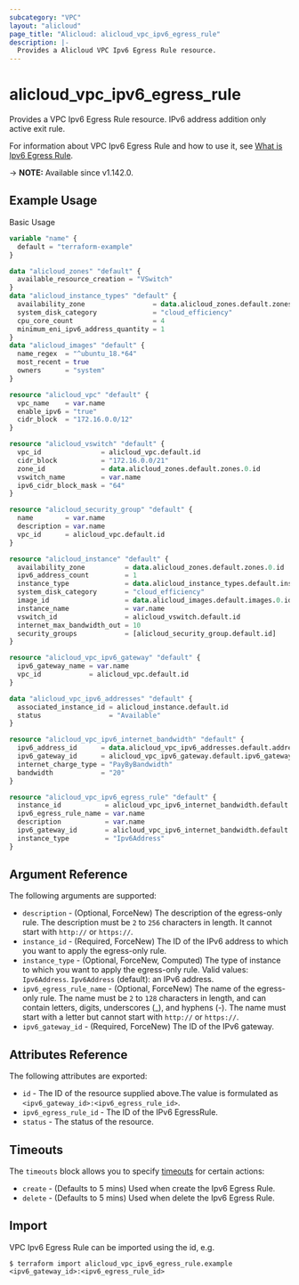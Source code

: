 ```yaml
---
subcategory: "VPC"
layout: "alicloud"
page_title: "Alicloud: alicloud_vpc_ipv6_egress_rule"
description: |-
  Provides a Alicloud VPC Ipv6 Egress Rule resource.
---
```


# alicloud_vpc_ipv6_egress_rule

Provides a VPC Ipv6 Egress Rule resource. IPv6 address addition only active exit rule.

For information about VPC Ipv6 Egress Rule and how to use it, see [What is Ipv6 Egress Rule](https://www.alibabacloud.com/help/doc-detail/102200.htm).

-> **NOTE:** Available since v1.142.0.

## Example Usage

Basic Usage

```terraform
variable "name" {
  default = "terraform-example"
}

data "alicloud_zones" "default" {
  available_resource_creation = "VSwitch"
}
data "alicloud_instance_types" "default" {
  availability_zone                 = data.alicloud_zones.default.zones.0.id
  system_disk_category              = "cloud_efficiency"
  cpu_core_count                    = 4
  minimum_eni_ipv6_address_quantity = 1
}
data "alicloud_images" "default" {
  name_regex  = "^ubuntu_18.*64"
  most_recent = true
  owners      = "system"
}

resource "alicloud_vpc" "default" {
  vpc_name    = var.name
  enable_ipv6 = "true"
  cidr_block  = "172.16.0.0/12"
}

resource "alicloud_vswitch" "default" {
  vpc_id               = alicloud_vpc.default.id
  cidr_block           = "172.16.0.0/21"
  zone_id              = data.alicloud_zones.default.zones.0.id
  vswitch_name         = var.name
  ipv6_cidr_block_mask = "64"
}

resource "alicloud_security_group" "default" {
  name        = var.name
  description = var.name
  vpc_id      = alicloud_vpc.default.id
}

resource "alicloud_instance" "default" {
  availability_zone          = data.alicloud_zones.default.zones.0.id
  ipv6_address_count         = 1
  instance_type              = data.alicloud_instance_types.default.instance_types.0.id
  system_disk_category       = "cloud_efficiency"
  image_id                   = data.alicloud_images.default.images.0.id
  instance_name              = var.name
  vswitch_id                 = alicloud_vswitch.default.id
  internet_max_bandwidth_out = 10
  security_groups            = [alicloud_security_group.default.id]
}

resource "alicloud_vpc_ipv6_gateway" "default" {
  ipv6_gateway_name = var.name
  vpc_id            = alicloud_vpc.default.id
}

data "alicloud_vpc_ipv6_addresses" "default" {
  associated_instance_id = alicloud_instance.default.id
  status                 = "Available"
}

resource "alicloud_vpc_ipv6_internet_bandwidth" "default" {
  ipv6_address_id      = data.alicloud_vpc_ipv6_addresses.default.addresses.0.id
  ipv6_gateway_id      = alicloud_vpc_ipv6_gateway.default.ipv6_gateway_id
  internet_charge_type = "PayByBandwidth"
  bandwidth            = "20"
}

resource "alicloud_vpc_ipv6_egress_rule" "default" {
  instance_id           = alicloud_vpc_ipv6_internet_bandwidth.default.ipv6_address_id
  ipv6_egress_rule_name = var.name
  description           = var.name
  ipv6_gateway_id       = alicloud_vpc_ipv6_internet_bandwidth.default.ipv6_gateway_id
  instance_type         = "Ipv6Address"
}
```

## Argument Reference

The following arguments are supported:
* `description` - (Optional, ForceNew) The description of the egress-only rule. The description must be `2` to `256` characters in length. It cannot start with `http://` or `https://`.
* `instance_id` - (Required, ForceNew) The ID of the IPv6 address to which you want to apply the egress-only rule.
* `instance_type` - (Optional, ForceNew, Computed) The type of instance to which you want to apply the egress-only rule. Valid values: `Ipv6Address`. `Ipv6Address` (default): an IPv6 address.
* `ipv6_egress_rule_name` - (Optional, ForceNew) The name of the egress-only rule. The name must be `2` to `128` characters in length, and can contain letters, digits, underscores (_), and hyphens (-). The name must start with a letter but cannot start with `http://` or `https://`.
* `ipv6_gateway_id` - (Required, ForceNew) The ID of the IPv6 gateway.

## Attributes Reference

The following attributes are exported:
* `id` - The ID of the resource supplied above.The value is formulated as `<ipv6_gateway_id>:<ipv6_egress_rule_id>`.
* `ipv6_egress_rule_id` - The ID of the IPv6 EgressRule.
* `status` - The status of the resource.

## Timeouts

The `timeouts` block allows you to specify [timeouts](https://www.terraform.io/docs/configuration-0-11/resources.html#timeouts) for certain actions:
* `create` - (Defaults to 5 mins) Used when create the Ipv6 Egress Rule.
* `delete` - (Defaults to 5 mins) Used when delete the Ipv6 Egress Rule.

## Import

VPC Ipv6 Egress Rule can be imported using the id, e.g.

```shell
$ terraform import alicloud_vpc_ipv6_egress_rule.example <ipv6_gateway_id>:<ipv6_egress_rule_id>
```